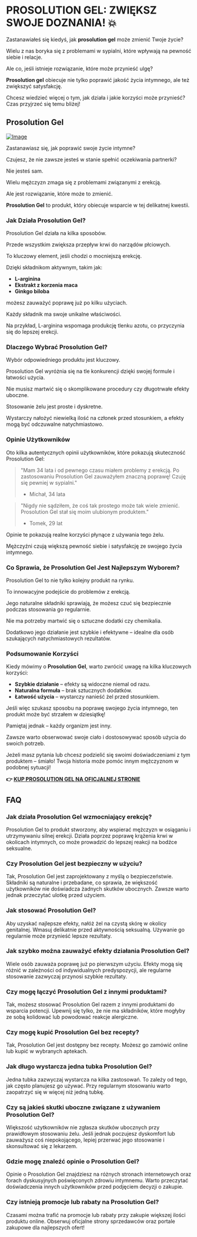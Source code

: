 # PROSOLUTION GEL: ZWIĘKSZ SWOJE DOZNANIA! 💥

Zastanawiałeś się kiedyś, jak **prosolution gel** może zmienić Twoje życie? 

Wielu z nas boryka się z problemami w sypialni, które wpływają na pewność siebie i relacje. 

Ale co, jeśli istnieje rozwiązanie, które może przynieść ulgę? 

**Prosolution gel** obiecuje nie tylko poprawić jakość życia intymnego, ale też zwiększyć satysfakcję. 

Chcesz wiedzieć więcej o tym, jak działa i jakie korzyści może przynieść? Czas przyjrzeć się temu bliżej!

## Prosolution Gel

[![Image](https://www2.sellhealth.com/221/p6g4b103.jpg)](https://gchaffi.com/keeHyK0h)

Zastanawiasz się, jak poprawić swoje życie intymne? 

Czujesz, że nie zawsze jesteś w stanie spełnić oczekiwania partnerki?

Nie jesteś sam. 

Wielu mężczyzn zmaga się z problemami związanymi z erekcją. 

Ale jest rozwiązanie, które może to zmienić.

**Prosolution Gel** to produkt, który obiecuje wsparcie w tej delikatnej kwestii.

### Jak Działa Prosolution Gel?

Prosolution Gel działa na kilka sposobów. 

Przede wszystkim zwiększa przepływ krwi do narządów płciowych. 

To kluczowy element, jeśli chodzi o mocniejszą erekcję.

Dzięki składnikom aktywnym, takim jak:

- **L-arginina**
- **Ekstrakt z korzenia maca**
- **Ginkgo biloba**

możesz zauważyć poprawę już po kilku użyciach.

Każdy składnik ma swoje unikalne właściwości. 

Na przykład, L-arginina wspomaga produkcję tlenku azotu, co przyczynia się do lepszej erekcji.

### Dlaczego Wybrać Prosolution Gel?

Wybór odpowiedniego produktu jest kluczowy. 

Prosolution Gel wyróżnia się na tle konkurencji dzięki swojej formule i łatwości użycia. 

Nie musisz martwić się o skomplikowane procedury czy długotrwałe efekty uboczne.

Stosowanie żelu jest proste i dyskretne.

Wystarczy nałożyć niewielką ilość na członek przed stosunkiem, a efekty mogą być odczuwalne natychmiastowo.

### Opinie Użytkowników

Oto kilka autentycznych opinii użytkowników, które pokazują skuteczność Prosolution Gel:

> "Mam 34 lata i od pewnego czasu miałem problemy z erekcją. 
> Po zastosowaniu Prosolution Gel zauważyłem znaczną poprawę! 
> Czuję się pewniej w sypialni." 
> - Michał, 34 lata

> "Nigdy nie sądziłem, że coś tak prostego może tak wiele zmienić.
> Prosolution Gel stał się moim ulubionym produktem." 
> - Tomek, 29 lat

Opinie te pokazują realne korzyści płynące z używania tego żelu. 

Mężczyźni czują większą pewność siebie i satysfakcję ze swojego życia intymnego.

### Co Sprawia, że Prosolution Gel Jest Najlepszym Wyborem?

Prosolution Gel to nie tylko kolejny produkt na rynku. 

To innowacyjne podejście do problemów z erekcją. 

Jego naturalne składniki sprawiają, że możesz czuć się bezpiecznie podczas stosowania go regularnie.

Nie ma potrzeby martwić się o sztuczne dodatki czy chemikalia.

Dodatkowo jego działanie jest szybkie i efektywne – idealne dla osób szukających natychmiastowych rezultatów.

### Podsumowanie Korzyści

Kiedy mówimy o **Prosolution Gel**, warto zwrócić uwagę na kilka kluczowych korzyści:

- **Szybkie działanie** – efekty są widoczne niemal od razu.
- **Naturalna formuła** – brak sztucznych dodatków.
- **Łatwość użycia** – wystarczy nanieść żel przed stosunkiem.
  
Jeśli więc szukasz sposobu na poprawę swojego życia intymnego, ten produkt może być strzałem w dziesiątkę!

Pamiętaj jednak – każdy organizm jest inny. 

Zawsze warto obserwować swoje ciało i dostosowywać sposób użycia do swoich potrzeb.

Jeżeli masz pytania lub chcesz podzielić się swoimi doświadczeniami z tym produktem – śmiało! Twoja historia może pomóc innym mężczyznom w podobnej sytuacji!



**👉 [KUP PROSOLUTION GEL NA OFICJALNEJ STRONIE](https://gchaffi.com/keeHyK0h)**

## FAQ

### Jak działa Prosolution Gel wzmocniający erekcję?

Prosolution Gel to produkt stworzony, aby wspierać mężczyzn w osiąganiu i utrzymywaniu silnej erekcji. Działa poprzez poprawę krążenia krwi w okolicach intymnych, co może prowadzić do lepszej reakcji na bodźce seksualne.

### Czy Prosolution Gel jest bezpieczny w użyciu?

Tak, Prosolution Gel jest zaprojektowany z myślą o bezpieczeństwie. Składniki są naturalne i przebadane, co sprawia, że większość użytkowników nie doświadcza żadnych skutków ubocznych. Zawsze warto jednak przeczytać ulotkę przed użyciem.

### Jak stosować Prosolution Gel?

Aby uzyskać najlepsze efekty, nałóż żel na czystą skórę w okolicy genitalnej. Wmasuj delikatnie przed aktywnością seksualną. Używanie go regularnie może przynieść lepsze rezultaty.

### Jak szybko można zauważyć efekty działania Prosolution Gel?

Wiele osób zauważa poprawę już po pierwszym użyciu. Efekty mogą się różnić w zależności od indywidualnych predyspozycji, ale regularne stosowanie zazwyczaj przynosi szybkie rezultaty.

### Czy mogę łączyć Prosolution Gel z innymi produktami?

Tak, możesz stosować Prosolution Gel razem z innymi produktami do wsparcia potencji. Upewnij się tylko, że nie ma składników, które mogłyby ze sobą kolidować lub powodować reakcje alergiczne.

### Czy mogę kupić Prosolution Gel bez recepty?

Tak, Prosolution Gel jest dostępny bez recepty. Możesz go zamówić online lub kupić w wybranych aptekach.

### Jak długo wystarcza jedna tubka Prosolution Gel?

Jedna tubka zazwyczaj wystarcza na kilka zastosowań. To zależy od tego, jak często planujesz go używać. Przy regularnym stosowaniu warto zaopatrzyć się w więcej niż jedną tubkę.

### Czy są jakieś skutki uboczne związane z używaniem Prosolution Gel?

Większość użytkowników nie zgłasza skutków ubocznych przy prawidłowym stosowaniu żelu. Jeśli jednak poczujesz dyskomfort lub zauważysz coś niepokojącego, lepiej przerwać jego stosowanie i skonsultować się z lekarzem.

### Gdzie mogę znaleźć opinie o Prosolution Gel?

Opinie o Prosolution Gel znajdziesz na różnych stronach internetowych oraz forach dyskusyjnych poświęconych zdrowiu intymnemu. Warto przeczytać doświadczenia innych użytkowników przed podjęciem decyzji o zakupie.

### Czy istnieją promocje lub rabaty na Prosolution Gel?

Czasami można trafić na promocje lub rabaty przy zakupie większej ilości produktu online. Obserwuj oficjalne strony sprzedawców oraz portale zakupowe dla najlepszych ofert!